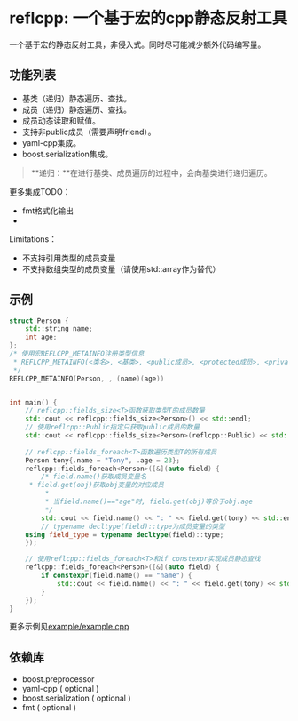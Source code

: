 # reflcpp: 一个基于宏的cpp静态反射工具

一个基于宏的静态反射工具，非侵入式。同时尽可能减少额外代码编写量。

## 功能列表

* 基类（递归）静态遍历、查找。
* 成员（递归）静态遍历、查找。
* 成员动态读取和赋值。
* 支持非public成员（需要声明friend）。
* yaml-cpp集成。
* boost.serialization集成。

> **递归：**在进行基类、成员遍历的过程中，会向基类进行递归遍历。

更多集成TODO：

* fmt格式化输出
* 

Limitations：

* 不支持引用类型的成员变量
* 不支持数组类型的成员变量（请使用std::array作为替代）

## 示例

```cpp
struct Person {
    std::string name;
    int age;
};
/* 使用宏REFLCPP_METAINFO注册类型信息
 * REFLCPP_METAINFO(<类名>, <基类>, <public成员>, <protected成员>, <private成员>)
 */
REFLCPP_METAINFO(Person, , (name)(age))


int main() {
    // reflcpp::fields_size<T>函数获取类型T的成员数量
    std::cout << reflcpp::fields_size<Person>() << std::endl;
    // 使用reflcpp::Public指定只获取public成员的数量
    std::cout << reflcpp::fields_size<Person>(reflcpp::Public) << std::endl;
  
    // reflcpp::fields_foreach<T>函数遍历类型T的所有成员
    Person tony{.name = "Tony", .age = 23};
    reflcpp::fields_foreach<Person>([&](auto field) {
        /* field.name()获取成员变量名
	 * field.get(obj)获取obj变量的对应成员
         *
         * 当field.name()=="age"时, field.get(obj)等价于obj.age
         */ 
        std::cout << field.name() << ": " << field.get(tony) << std::endl;
        // typename decltype(field)::type为成员变量的类型
	using field_type = typename decltype(field)::type;
    });

    // 使用reflcpp::fields_foreach<T>和if constexpr实现成员静态查找
    reflcpp::fields_foreach<Person>([&](auto field) {
        if constexpr(field.name() == "name") {
            std::cout << field.name() << ": " << field.get(tony) << std::endl;
        }
    });
}
```

更多示例见[example/example.cpp](example/example.cpp)

## 依赖库

* boost.preprocessor
* yaml-cpp ( optional )
* boost.serialization ( optional )
* fmt ( optional )
